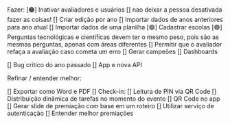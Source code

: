 Fazer:
[🟠] Inativar avaliadores e usuários
    [] nao deixar a pessoa desativada fazer as coisas!
[] Criar edição por ano
    [] Importar dados de anos anteriores para ano atual
[] Importar dados de uma planilha
[🟢] Cadastrar escolas
[🟢] Perguntas tecnológicas e científicas devem ter o mesmo peso, pois são as mesmas perguntas, apenas com áreas diferentes
[] Permitir que o avaliador refaça a avaliação caso cometa um erro
[] Gerar campeões
[] Dashboards

[] Bug critico do ano passado
[] App e nova API

Refinar / entender melhor:

[] Exportar como Word e PDF
[] Check-in:
    [] Leitura de PIN via QR Code
    [] Distribuição dinâmica de tarefas no momento do evento
[] QR Code no app
[] Gerar slide de premiação com base em um roteiro
[] Utilizar serviço de autenticação
[] Entender melhor premiações